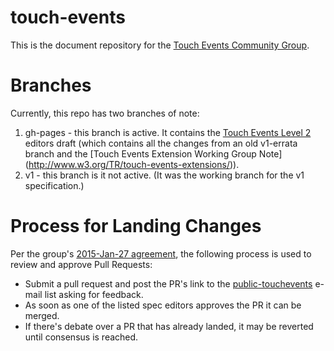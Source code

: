 touch-events
============

This is the document repository for the [Touch Events Community Group](http://www.w3.org/community/touchevents/).

# Branches

Currently, this repo has two branches of note:

1. gh-pages - this branch is active. It contains the [Touch Events Level 2](http://w3c.github.io/touch-events/) editors draft (which contains all the changes from an old v1-errata branch and the [Touch Events Extension Working Group Note] (http://www.w3.org/TR/touch-events-extensions/)).
2. v1 - this branch is it not active. (It was the working branch for the v1 specification.)

# Process for Landing Changes

Per the group's [2015-Jan-27 agreement](http://www.w3.org/2015/01/27-touchevents-minutes.html#item05), the following process is used to review and approve Pull Requests:

* Submit a pull request and post the PR's link to the [public-touchevents](https://lists.w3.org/Archives/Public/public-touchevents/) e-mail list asking for feedback.
* As soon as one of the listed spec editors approves the PR it can be merged.
* If there's debate over a PR that has already landed, it may be reverted until consensus is reached.
